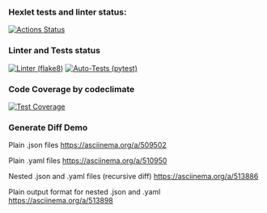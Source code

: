 ### Hexlet tests and linter status:
[![Actions Status](https://github.com/eugenenazirov/python-project-lvl2/workflows/hexlet-check/badge.svg)](https://github.com/eugenenazirov/python-project-lvl2/actions)

### Linter and Tests status
[![Linter (flake8)](https://github.com/eugenenazirov/python-project-lvl2/actions/workflows/linter.yml/badge.svg?event=push)](https://github.com/eugenenazirov/python-project-lvl2/actions/workflows/linter.yml)
[![Auto-Tests (pytest)](https://github.com/eugenenazirov/python-project-lvl2/actions/workflows/tests.yml/badge.svg?event=push)](https://github.com/eugenenazirov/python-project-lvl2/actions/workflows/tests.yml)

### Code Coverage by codeclimate
[![Test Coverage](https://api.codeclimate.com/v1/badges/20ba8352a3dd94528a80/test_coverage)](https://codeclimate.com/github/eugenenazirov/python-project-lvl2/test_coverage)

### Generate Diff Demo
Plain .json files
https://asciinema.org/a/509502

Plain .yaml files
https://asciinema.org/a/510950

Nested .json and .yaml files (recursive diff)
https://asciinema.org/a/513886

Plain output format for nested .json and .yaml
https://asciinema.org/a/513898
